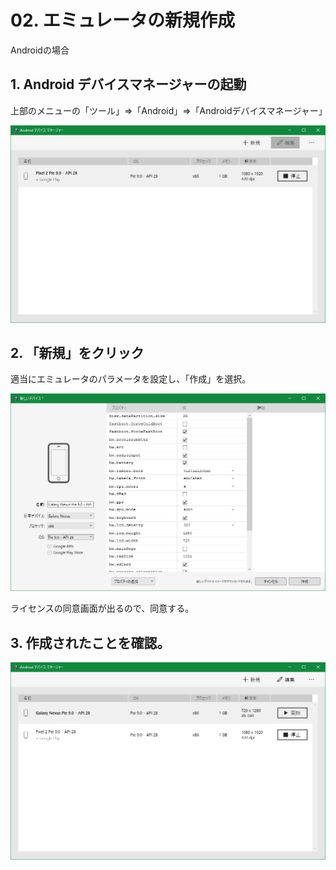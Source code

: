 # 02. エミュレータの新規作成

Androidの場合

## 1. Android デバイスマネージャーの起動


上部のメニューの「ツール」⇒「Android」⇒「Androidデバイスマネージャー」

![Androidデバイスマネージャー](../image/02/02_1_Androidデバイスマネージャー.png) 



## 2. 「新規」をクリック

適当にエミュレータのパラメータを設定し、「作成」を選択。

![新規作成](../image/02/02_2_新規作成.png) 

ライセンスの同意画面が出るので、同意する。


## 3. 作成されたことを確認。

![作成されたことを確認](../image/02/02_3_作成.png) 

